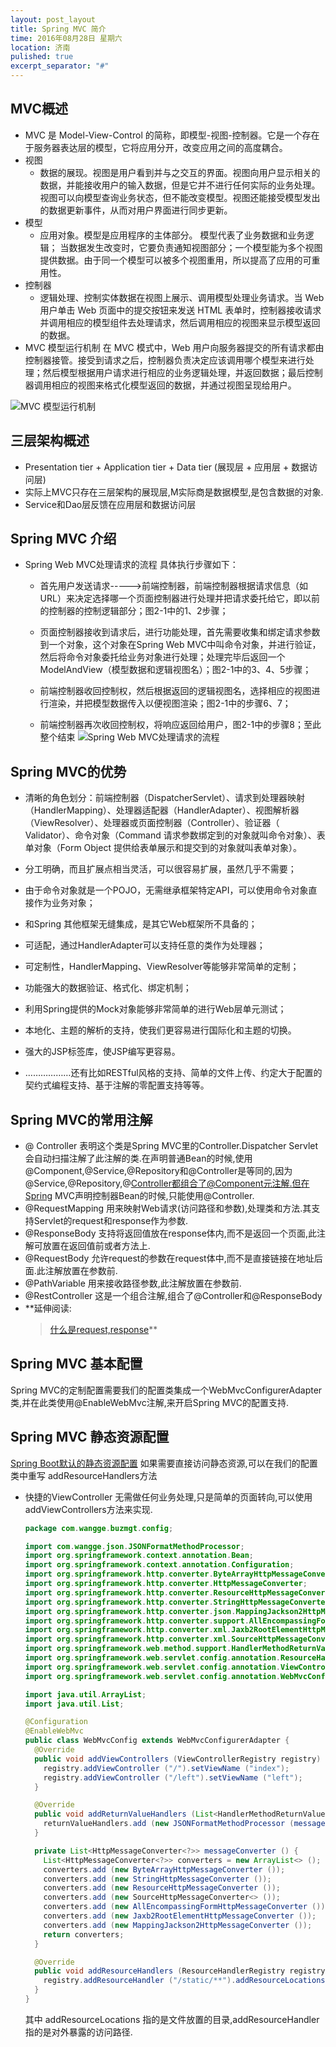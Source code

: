 ```yaml
---
layout: post_layout
title: Spring MVC 简介
time: 2016年08月28日 星期六
location: 济南
pulished: true
excerpt_separator: "#"
---
```


## MVC概述

* MVC 是 Model-View-Control 的简称，即模型-视图-控制器。它是一个存在于服务器表达层的模型，它将应用分开，改变应用之间的高度耦合。
* 视图
    * 数据的展现。视图是用户看到并与之交互的界面。视图向用户显示相关的数据，并能接收用户的输入数据，但是它并不进行任何实际的业务处理。视图可以向模型查询业务状态，但不能改变模型。视图还能接受模型发出的数据更新事件，从而对用户界面进行同步更新。
* 模型
    * 应用对象。模型是应用程序的主体部分。 模型代表了业务数据和业务逻辑； 当数据发生改变时，它要负责通知视图部分；一个模型能为多个视图提供数据。由于同一个模型可以被多个视图重用，所以提高了应用的可重用性。
*  控制器
    *  逻辑处理、控制实体数据在视图上展示、调用模型处理业务请求。当 Web 用户单击 Web 页面中的提交按钮来发送 HTML 表单时，控制器接收请求并调用相应的模型组件去处理请求，然后调用相应的视图来显示模型返回的数据。
* MVC 模型运行机制
在 MVC 模式中，Web 用户向服务器提交的所有请求都由控制器接管。接受到请求之后，控制器负责决定应该调用哪个模型来进行处理；然后模型根据用户请求进行相应的业务逻辑处理，并返回数据；最后控制器调用相应的视图来格式化模型返回的数据，并通过视图呈现给用户。

![MVC 模型运行机制](http://dl.iteye.com/upload/attachment/576353/d3d769c0-5df9-3c31-9984-42f1fcbd00bb.jpg)

## 三层架构概述

* Presentation tier + Application tier + Data tier (展现层 + 应用层 + 数据访问层)
* 实际上MVC只存在三层架构的展现层,M实际商是数据模型,是包含数据的对象.
* Service和Dao层反馈在应用层和数据访问层

## Spring MVC 介绍

* Spring Web MVC处理请求的流程
  具体执行步骤如下：
  *  首先用户发送请求----->前端控制器，前端控制器根据请求信息（如URL）来决定选择哪一个页面控制器进行处理并把请求委托给它，即以前的控制器的控制逻辑部分；图2-1中的1、2步骤；

  *  页面控制器接收到请求后，进行功能处理，首先需要收集和绑定请求参数到一个对象，这个对象在Spring Web MVC中叫命令对象，并进行验证，然后将命令对象委托给业务对象进行处理；处理完毕后返回一个ModelAndView（模型数据和逻辑视图名）；图2-1中的3、4、5步骤；

  *  前端控制器收回控制权，然后根据返回的逻辑视图名，选择相应的视图进行渲染，并把模型数据传入以便视图渲染；图2-1中的步骤6、7；

  *  前端控制器再次收回控制权，将响应返回给用户，图2-1中的步骤8；至此整个结束
![Spring Web MVC处理请求的流程](http://sishuok.com/forum/upload/2012/7/14/529024df9d2b0d1e62d8054a86d866c9__1.JPG)

## Spring MVC的优势
  * 清晰的角色划分：前端控制器（DispatcherServlet）、请求到处理器映射（HandlerMapping）、处理器适配器（HandlerAdapter）、视图解析器（ViewResolver）、处理器或页面控制器（Controller）、验证器（   Validator）、命令对象（Command  请求参数绑定到的对象就叫命令对象）、表单对象（Form Object 提供给表单展示和提交到的对象就叫表单对象）。

  * 分工明确，而且扩展点相当灵活，可以很容易扩展，虽然几乎不需要；

  * 由于命令对象就是一个POJO，无需继承框架特定API，可以使用命令对象直接作为业务对象；

  * 和Spring 其他框架无缝集成，是其它Web框架所不具备的；

  * 可适配，通过HandlerAdapter可以支持任意的类作为处理器；

  * 可定制性，HandlerMapping、ViewResolver等能够非常简单的定制；

  * 功能强大的数据验证、格式化、绑定机制；

  * 利用Spring提供的Mock对象能够非常简单的进行Web层单元测试；

  * 本地化、主题的解析的支持，使我们更容易进行国际化和主题的切换。

  * 强大的JSP标签库，使JSP编写更容易。

  * ………………还有比如RESTful风格的支持、简单的文件上传、约定大于配置的契约式编程支持、基于注解的零配置支持等等。

## Spring MVC的常用注解

* @ Controller 表明这个类是Spring MVC里的Controller.Dispatcher Servlet 会自动扫描注解了此注解的类.在声明普通Bean的时候,使用@Component,@Service,@Repository和@Controller是等同的,因为@Service,@Repository,@Controller都组合了@Component元注解.但在Spring MVC声明控制器Bean的时候,只能使用@Controller.
* @RequestMapping 用来映射Web请求(访问路径和参数),处理类和方法.其支持Servlet的request和response作为参数.
* @ResponseBody 支持将返回值放在response体内,而不是返回一个页面,此注解可放置在返回值前或者方法上.
* @RequestBody 允许request的参数在request体中,而不是直接链接在地址后面.此注解放置在参数前.
* @PathVariable 用来接收路径参数,此注解放置在参数前.
* @RestController 这是一个组合注解,组合了@Controller和@ResponseBody
* **延伸阅读:
  > [什么是request,response](http://blog.csdn.net/jcx5083761/article/details/9340209)**

## Spring MVC 基本配置
  Spring MVC的定制配置需要我们的配置类集成一个WebMvcConfigurerAdapter类,并在此类使用@EnableWebMvc注解,来开启Spring MVC的配置支持.

## Spring MVC 静态资源配置
  [Spring Boot默认的静态资源配置](http://blog.csdn.net/isea533/article/details/50412212)
  如果需要直接访问静态资源,可以在我们的配置类中重写 addResourceHandlers方法

  * 快捷的ViewController
    无需做任何业务处理,只是简单的页面转向,可以使用addViewControllers方法来实现.

    ```java
    package com.wangge.buzmgt.config;

    import com.wangge.json.JSONFormatMethodProcessor;
    import org.springframework.context.annotation.Bean;
    import org.springframework.context.annotation.Configuration;
    import org.springframework.http.converter.ByteArrayHttpMessageConverter;
    import org.springframework.http.converter.HttpMessageConverter;
    import org.springframework.http.converter.ResourceHttpMessageConverter;
    import org.springframework.http.converter.StringHttpMessageConverter;
    import org.springframework.http.converter.json.MappingJackson2HttpMessageConverter;
    import org.springframework.http.converter.support.AllEncompassingFormHttpMessageConverter;
    import org.springframework.http.converter.xml.Jaxb2RootElementHttpMessageConverter;
    import org.springframework.http.converter.xml.SourceHttpMessageConverter;
    import org.springframework.web.method.support.HandlerMethodReturnValueHandler;
    import org.springframework.web.servlet.config.annotation.ResourceHandlerRegistry;
    import org.springframework.web.servlet.config.annotation.ViewControllerRegistry;
    import org.springframework.web.servlet.config.annotation.WebMvcConfigurerAdapter;

    import java.util.ArrayList;
    import java.util.List;

    @Configuration
    @EnableWebMvc
    public class WebMvcConfig extends WebMvcConfigurerAdapter {
      @Override
      public void addViewControllers (ViewControllerRegistry registry) {
        registry.addViewController ("/").setViewName ("index");
        registry.addViewController ("/left").setViewName ("left");
      }

      @Override
      public void addReturnValueHandlers (List<HandlerMethodReturnValueHandler> returnValueHandlers) {
        returnValueHandlers.add (new JSONFormatMethodProcessor (messageConverter ()));
      }

      private List<HttpMessageConverter<?>> messageConverter () {
        List<HttpMessageConverter<?>> converters = new ArrayList<> ();
        converters.add (new ByteArrayHttpMessageConverter ());
        converters.add (new StringHttpMessageConverter ());
        converters.add (new ResourceHttpMessageConverter ());
        converters.add (new SourceHttpMessageConverter<> ());
        converters.add (new AllEncompassingFormHttpMessageConverter ());
        converters.add (new Jaxb2RootElementHttpMessageConverter ());
        converters.add (new MappingJackson2HttpMessageConverter ());
        return converters;
      }

      @Override
      public void addResourceHandlers (ResourceHandlerRegistry registry) {
        registry.addResourceHandler ("/static/**").addResourceLocations ("classpath:/static/");
      }
    }

    ```

    其中 addResourceLocations 指的是文件放置的目录,addResourceHandler指的是对外暴露的访问路径.

